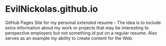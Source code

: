 # EvilNickolas.github.io
GitHub Pages Site for my personal *extended* resume - The idea is to include extra information about my work or projects that may be interesting to perspective employers but not something id put on a regular resume. Also serves as an example my ability to create content for the Web.
